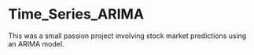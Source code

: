 # Time_Series_ARIMA
This was a small passion project involving stock market predictions using an ARIMA model.
